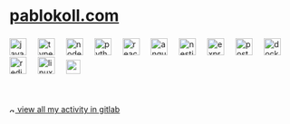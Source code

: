 <h1 align="left"><a href="https://pablokoll.com" target="_blank">pablokoll.com</a></h1>

###
  
<div align="left"><img src="https://cdn.jsdelivr.net/gh/devicons/devicon/icons/javascript/javascript-original.svg" alt="javascript logo" height="30" /> <img width="12" /> <img src="https://cdn.jsdelivr.net/gh/devicons/devicon/icons/typescript/typescript-original.svg" alt="typescript logo" height="30" /> <img width="12" /> <img src="https://cdn.jsdelivr.net/gh/devicons/devicon/icons/nodejs/nodejs-original.svg" alt="nodejs logo" height="30" /> <img width="12" /> <img src="https://cdn.jsdelivr.net/gh/devicons/devicon/icons/python/python-original.svg" alt="python logo" height="30" /> <img width="12" /> <img src="https://cdn.jsdelivr.net/gh/devicons/devicon/icons/react/react-original.svg" alt="react logo" height="30" /> <img width="12" /> <img src="https://cdn.jsdelivr.net/gh/devicons/devicon/icons/angular/angular-original.svg" alt="angular logo" height="30" /> <img width="12" /> <img src="https://cdn.simpleicons.org/nestjs/E0234E" alt="nestjs logo" height="30" /> <img width="12" /> <img src="https://cdn.simpleicons.org/express/000000" alt="express logo" height="30" /> <img width="12" /> <img src="https://cdn.jsdelivr.net/gh/devicons/devicon/icons/postgresql/postgresql-original.svg" alt="postgresql logo" height="30" /> <img width="12" /> <img src="https://cdn.jsdelivr.net/gh/devicons/devicon/icons/docker/docker-original.svg" alt="docker logo" height="30" /> <img width="12" /> <img src="https://cdn.jsdelivr.net/gh/devicons/devicon/icons/redis/redis-original.svg" alt="redis logo" height="30" /> <img width="12" /> <img src="https://cdn.jsdelivr.net/gh/devicons/devicon/icons/linux/linux-original.svg" alt="linux logo" height="30" /> <img width="12" /> <img src="https://upload.wikimedia.org/wikipedia/commons/thumb/9/93/Amazon_Web_Services_Logo.svg/768px-Amazon_Web_Services_Logo.svg.png?20170912170050" alt="amazonwebservices logo" height="25" /></div>
<br/>
<br/>
<br/>
<a href="https://gitlab.com/pablokoll"><img src="https://cdn.jsdelivr.net/gh/devicons/devicon/icons/gitlab/gitlab-original.svg" alt="gitlab logo" height="10" /> view all my activity in gitlab</a> 

###
